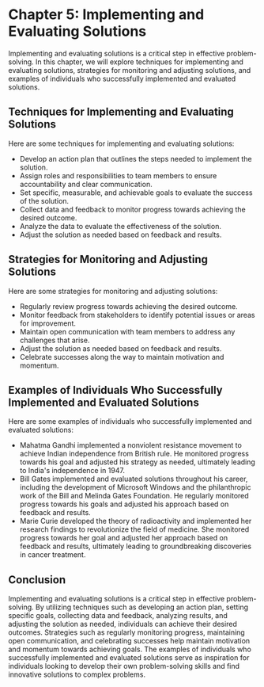Chapter 5: Implementing and Evaluating Solutions
================================================

Implementing and evaluating solutions is a critical step in effective problem-solving. In this chapter, we will explore techniques for implementing and evaluating solutions, strategies for monitoring and adjusting solutions, and examples of individuals who successfully implemented and evaluated solutions.

Techniques for Implementing and Evaluating Solutions
----------------------------------------------------

Here are some techniques for implementing and evaluating solutions:

* Develop an action plan that outlines the steps needed to implement the solution.
* Assign roles and responsibilities to team members to ensure accountability and clear communication.
* Set specific, measurable, and achievable goals to evaluate the success of the solution.
* Collect data and feedback to monitor progress towards achieving the desired outcome.
* Analyze the data to evaluate the effectiveness of the solution.
* Adjust the solution as needed based on feedback and results.

Strategies for Monitoring and Adjusting Solutions
-------------------------------------------------

Here are some strategies for monitoring and adjusting solutions:

* Regularly review progress towards achieving the desired outcome.
* Monitor feedback from stakeholders to identify potential issues or areas for improvement.
* Maintain open communication with team members to address any challenges that arise.
* Adjust the solution as needed based on feedback and results.
* Celebrate successes along the way to maintain motivation and momentum.

Examples of Individuals Who Successfully Implemented and Evaluated Solutions
----------------------------------------------------------------------------

Here are some examples of individuals who successfully implemented and evaluated solutions:

* Mahatma Gandhi implemented a nonviolent resistance movement to achieve Indian independence from British rule. He monitored progress towards his goal and adjusted his strategy as needed, ultimately leading to India's independence in 1947.
* Bill Gates implemented and evaluated solutions throughout his career, including the development of Microsoft Windows and the philanthropic work of the Bill and Melinda Gates Foundation. He regularly monitored progress towards his goals and adjusted his approach based on feedback and results.
* Marie Curie developed the theory of radioactivity and implemented her research findings to revolutionize the field of medicine. She monitored progress towards her goal and adjusted her approach based on feedback and results, ultimately leading to groundbreaking discoveries in cancer treatment.

Conclusion
----------

Implementing and evaluating solutions is a critical step in effective problem-solving. By utilizing techniques such as developing an action plan, setting specific goals, collecting data and feedback, analyzing results, and adjusting the solution as needed, individuals can achieve their desired outcomes. Strategies such as regularly monitoring progress, maintaining open communication, and celebrating successes help maintain motivation and momentum towards achieving goals. The examples of individuals who successfully implemented and evaluated solutions serve as inspiration for individuals looking to develop their own problem-solving skills and find innovative solutions to complex problems.
